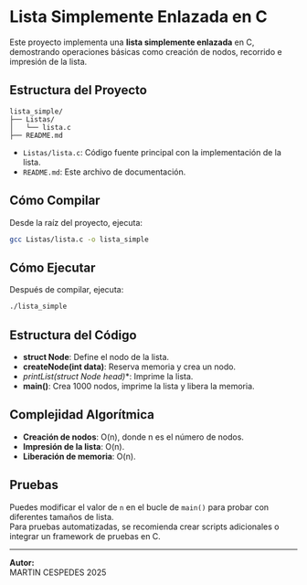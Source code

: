 # Lista Simplemente Enlazada en C

Este proyecto implementa una **lista simplemente enlazada** en C, demostrando operaciones básicas como creación de nodos, recorrido e impresión de la lista.

## Estructura del Proyecto

```
lista_simple/
├── Listas/
│   └── lista.c
├── README.md
```

- `Listas/lista.c`: Código fuente principal con la implementación de la lista.
- `README.md`: Este archivo de documentación.

## Cómo Compilar

Desde la raíz del proyecto, ejecuta:

```sh
gcc Listas/lista.c -o lista_simple
```

## Cómo Ejecutar

Después de compilar, ejecuta:

```sh
./lista_simple
```

## Estructura del Código

- **struct Node**: Define el nodo de la lista.
- **createNode(int data)**: Reserva memoria y crea un nodo.
- **printList(struct Node* head)**: Imprime la lista.
- **main()**: Crea 1000 nodos, imprime la lista y libera la memoria.

## Complejidad Algorítmica

- **Creación de nodos**: O(n), donde n es el número de nodos.
- **Impresión de la lista**: O(n).
- **Liberación de memoria**: O(n).

## Pruebas

Puedes modificar el valor de `n` en el bucle de `main()` para probar con diferentes tamaños de lista.  
Para pruebas automatizadas, se recomienda crear scripts adicionales o integrar un framework de pruebas en C.

---

**Autor:**  
MARTIN CESPEDES
2025